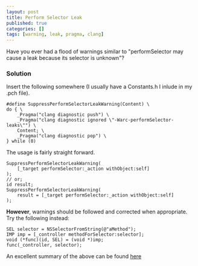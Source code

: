 ```yaml
---
layout: post
title: Perform Selector Leak
published: true
categories: []
tags: [warning, leak, pragma, clang]
---
```

Have you ever had a flood of warnings similar to "performSelector may cause a leak because its selector is unknown"?

### Solution

Insert the following somewhere (I usually have a Constants.h I inlude in my .pch file).

	#define SuppressPerformSelectorLeakWarning(Content) \
    do { \
        _Pragma("clang diagnostic push") \
        _Pragma("clang diagnostic ignored \"-Warc-performSelector-leaks\"") \
        Content; \
        _Pragma("clang diagnostic pop") \
    } while (0)


The usage is fairly straight forward.

	SuppressPerformSelectorLeakWarning(
		[_target performSelector:_action withObject:self]
	);
	// or;
	id result;
	SuppressPerformSelectorLeakWarning(
		result = [_target performSelector:_action withObject:self]
	);

**However**, warnings should be followed and corrected when appropriate. Try the following instead:

	SEL selector = NSSelectorFromString(@"aMethod");
	IMP imp = [_controller methodForSelector:selector];
	void (*func)(id, SEL) = (void *)imp;
	func(_controller, selector);

An excellent summary of the above can be found [here](http://stackoverflow.com/a/20058585)
